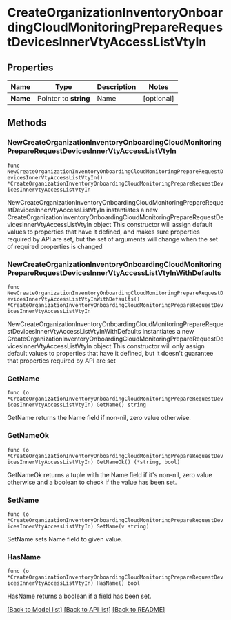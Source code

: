 # CreateOrganizationInventoryOnboardingCloudMonitoringPrepareRequestDevicesInnerVtyAccessListVtyIn

## Properties

Name | Type | Description | Notes
------------ | ------------- | ------------- | -------------
**Name** | Pointer to **string** | Name | [optional] 

## Methods

### NewCreateOrganizationInventoryOnboardingCloudMonitoringPrepareRequestDevicesInnerVtyAccessListVtyIn

`func NewCreateOrganizationInventoryOnboardingCloudMonitoringPrepareRequestDevicesInnerVtyAccessListVtyIn() *CreateOrganizationInventoryOnboardingCloudMonitoringPrepareRequestDevicesInnerVtyAccessListVtyIn`

NewCreateOrganizationInventoryOnboardingCloudMonitoringPrepareRequestDevicesInnerVtyAccessListVtyIn instantiates a new CreateOrganizationInventoryOnboardingCloudMonitoringPrepareRequestDevicesInnerVtyAccessListVtyIn object
This constructor will assign default values to properties that have it defined,
and makes sure properties required by API are set, but the set of arguments
will change when the set of required properties is changed

### NewCreateOrganizationInventoryOnboardingCloudMonitoringPrepareRequestDevicesInnerVtyAccessListVtyInWithDefaults

`func NewCreateOrganizationInventoryOnboardingCloudMonitoringPrepareRequestDevicesInnerVtyAccessListVtyInWithDefaults() *CreateOrganizationInventoryOnboardingCloudMonitoringPrepareRequestDevicesInnerVtyAccessListVtyIn`

NewCreateOrganizationInventoryOnboardingCloudMonitoringPrepareRequestDevicesInnerVtyAccessListVtyInWithDefaults instantiates a new CreateOrganizationInventoryOnboardingCloudMonitoringPrepareRequestDevicesInnerVtyAccessListVtyIn object
This constructor will only assign default values to properties that have it defined,
but it doesn't guarantee that properties required by API are set

### GetName

`func (o *CreateOrganizationInventoryOnboardingCloudMonitoringPrepareRequestDevicesInnerVtyAccessListVtyIn) GetName() string`

GetName returns the Name field if non-nil, zero value otherwise.

### GetNameOk

`func (o *CreateOrganizationInventoryOnboardingCloudMonitoringPrepareRequestDevicesInnerVtyAccessListVtyIn) GetNameOk() (*string, bool)`

GetNameOk returns a tuple with the Name field if it's non-nil, zero value otherwise
and a boolean to check if the value has been set.

### SetName

`func (o *CreateOrganizationInventoryOnboardingCloudMonitoringPrepareRequestDevicesInnerVtyAccessListVtyIn) SetName(v string)`

SetName sets Name field to given value.

### HasName

`func (o *CreateOrganizationInventoryOnboardingCloudMonitoringPrepareRequestDevicesInnerVtyAccessListVtyIn) HasName() bool`

HasName returns a boolean if a field has been set.


[[Back to Model list]](../README.md#documentation-for-models) [[Back to API list]](../README.md#documentation-for-api-endpoints) [[Back to README]](../README.md)


